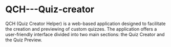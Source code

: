 # QCH---Quiz-creator
QCH (Quiz Creator Helper) is a web-based application designed to facilitate the creation and previewing of custom quizzes. The application offers a user-friendly interface divided into two main sections: the Quiz Creator and the Quiz Preview.
